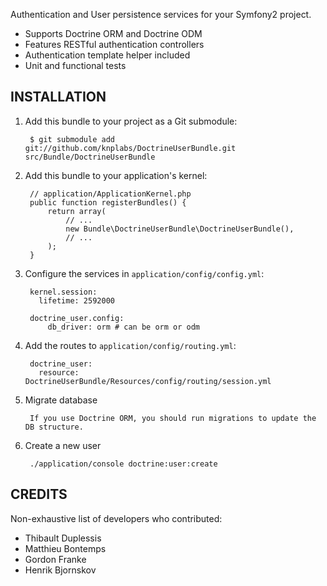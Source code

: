 Authentication and User persistence services for your Symfony2 project.

- Supports Doctrine ORM and Doctrine ODM
- Features RESTful authentication controllers
- Authentication template helper included
- Unit and functional tests

## INSTALLATION

1. Add this bundle to your project as a Git submodule:

        $ git submodule add git://github.com/knplabs/DoctrineUserBundle.git src/Bundle/DoctrineUserBundle

2. Add this bundle to your application's kernel:

        // application/ApplicationKernel.php
        public function registerBundles() {
            return array(
                // ...
                new Bundle\DoctrineUserBundle\DoctrineUserBundle(),
                // ...
            );
        }

3. Configure the services in `application/config/config.yml`:

        kernel.session:
          lifetime: 2592000

        doctrine_user.config:
            db_driver: orm # can be orm or odm

4. Add the routes to `application/config/routing.yml`:

        doctrine_user:
          resource: DoctrineUserBundle/Resources/config/routing/session.yml

5. Migrate database

        If you use Doctrine ORM, you should run migrations to update the DB structure.

7. Create a new user

        ./application/console doctrine:user:create

## CREDITS

Non-exhaustive list of developers who contributed:
- Thibault Duplessis
- Matthieu Bontemps
- Gordon Franke
- Henrik Bjornskov
